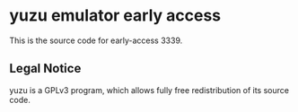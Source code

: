 yuzu emulator early access
=============

This is the source code for early-access 3339.

## Legal Notice

yuzu is a GPLv3 program, which allows fully free redistribution of its source code.